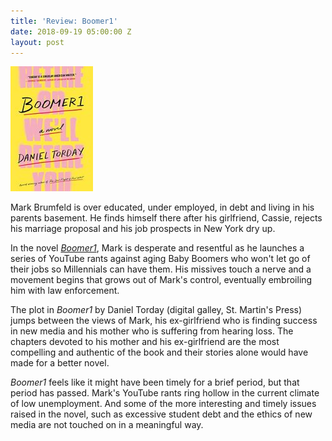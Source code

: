 ```yaml
---
title: 'Review: Boomer1'
date: 2018-09-19 05:00:00 Z
layout: post
---
```


![](/assets/images/41iUsToIlL-132x200.jpg)

Mark Brumfeld is over educated, under employed, in debt and living in his parents basement. He finds himself there after his girlfriend, Cassie, rejects his marriage proposal and his job prospects in New York dry up.

In the novel [_Boomer1_](https://amzn.to/2NPdShJ), Mark is desperate and resentful as he launches a series of YouTube rants against aging Baby Boomers who won't let go of their jobs so Millennials can have them. His missives touch a nerve and a movement begins that grows out of Mark's control, eventually embroiling him with law enforcement.

The plot in _Boomer1_ by Daniel Torday (digital galley, St. Martin's Press) jumps between the views of Mark, his ex-girlfriend who is finding success in new media and his mother who is suffering from hearing loss. The chapters devoted to his mother and his ex-girlfriend are the most compelling and authentic of the book and their stories alone would have made for a better novel.

_Boomer1_ feels like it might have been timely for a brief period, but that period has passed. Mark's YouTube rants ring hollow in the current climate of low unemployment. And some of the more interesting and timely issues raised in the novel, such as excessive student debt and the ethics of new media are not touched on in a meaningful way.
